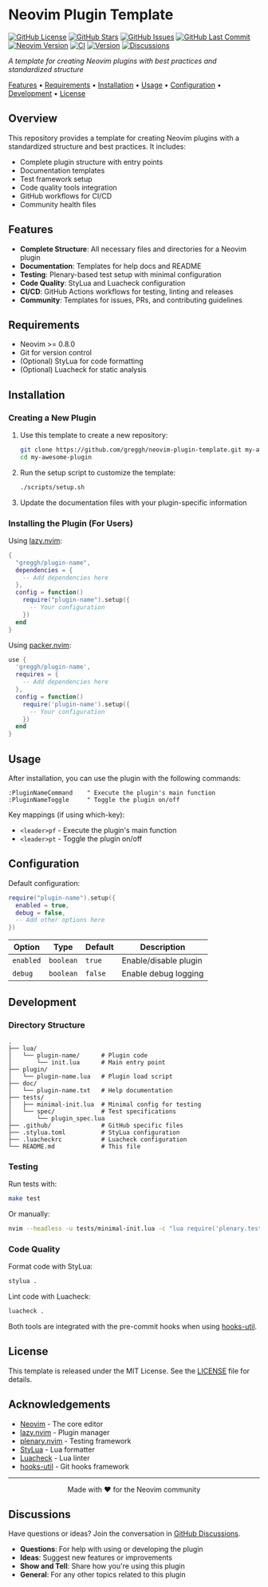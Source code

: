 # Neovim Plugin Template

[![GitHub License](https://img.shields.io/github/license/greggh/neovim-plugin-template?style=flat-square)](https://github.com/greggh/neovim-plugin-template/blob/main/LICENSE)
[![GitHub Stars](https://img.shields.io/github/stars/greggh/neovim-plugin-template?style=flat-square)](https://github.com/greggh/neovim-plugin-template/stargazers)
[![GitHub Issues](https://img.shields.io/github/issues/greggh/neovim-plugin-template?style=flat-square)](https://github.com/greggh/neovim-plugin-template/issues)
[![GitHub Last Commit](https://img.shields.io/github/last-commit/greggh/neovim-plugin-template?style=flat-square)](https://github.com/greggh/neovim-plugin-template/commits/main)
[![Neovim Version](https://img.shields.io/badge/Neovim-0.8%2B-blueviolet?style=flat-square&logo=neovim)](https://github.com/neovim/neovim)
[![CI](https://img.shields.io/github/actions/workflow/status/greggh/neovim-plugin-template/ci.yml?branch=main&style=flat-square&logo=github)](https://github.com/greggh/neovim-plugin-template/actions/workflows/ci.yml)
[![Version](https://img.shields.io/badge/Version-0.1.1-blue?style=flat-square)](https://github.com/greggh/neovim-plugin-template/releases/tag/v0.1.1)
[![Discussions](https://img.shields.io/github/discussions/greggh/neovim-plugin-template?style=flat-square&logo=github)](https://github.com/greggh/neovim-plugin-template/discussions)

*A template for creating Neovim plugins with best practices and standardized structure*

[Features](#features) •
[Requirements](#requirements) •
[Installation](#installation) •
[Usage](#usage) •
[Configuration](#configuration) •
[Development](#development) •
[License](#license)

## Overview

This repository provides a template for creating Neovim plugins with a standardized structure and best practices. It includes:

- Complete plugin structure with entry points
- Documentation templates
- Test framework setup
- Code quality tools integration
- GitHub workflows for CI/CD
- Community health files

## Features

- **Complete Structure**: All necessary files and directories for a Neovim plugin
- **Documentation**: Templates for help docs and README
- **Testing**: Plenary-based test setup with minimal configuration
- **Code Quality**: StyLua and Luacheck configuration
- **CI/CD**: GitHub Actions workflows for testing, linting and releases
- **Community**: Templates for issues, PRs, and contributing guidelines

## Requirements

- Neovim >= 0.8.0
- Git for version control
- (Optional) StyLua for code formatting
- (Optional) Luacheck for static analysis

## Installation

### Creating a New Plugin

1. Use this template to create a new repository:
   ```bash
   git clone https://github.com/greggh/neovim-plugin-template.git my-awesome-plugin
   cd my-awesome-plugin
   ```

2. Run the setup script to customize the template:
   ```bash
   ./scripts/setup.sh
   ```

3. Update the documentation files with your plugin-specific information

### Installing the Plugin (For Users)

Using [lazy.nvim](https://github.com/folke/lazy.nvim):

```lua
{
  "greggh/plugin-name",
  dependencies = {
    -- Add dependencies here
  },
  config = function()
    require("plugin-name").setup({
      -- Your configuration
    })
  end
}
```

Using [packer.nvim](https://github.com/wbthomason/packer.nvim):

```lua
use {
  'greggh/plugin-name',
  requires = {
    -- Add dependencies here
  },
  config = function()
    require('plugin-name').setup({
      -- Your configuration
    })
  end
}
```

## Usage

After installation, you can use the plugin with the following commands:

```vim
:PluginNameCommand    " Execute the plugin's main function
:PluginNameToggle     " Toggle the plugin on/off
```

Key mappings (if using which-key):

- `<leader>pf` - Execute the plugin's main function
- `<leader>pt` - Toggle the plugin on/off

## Configuration

Default configuration:

```lua
require("plugin-name").setup({
  enabled = true,
  debug = false,
  -- Add other options here
})
```

| Option    | Type      | Default | Description           |
| --------- | --------- | ------- | --------------------- |
| `enabled` | `boolean` | `true`  | Enable/disable plugin |
| `debug`   | `boolean` | `false` | Enable debug logging  |

## Development

### Directory Structure

```
.
├── lua/
│   └── plugin-name/      # Plugin code
│       └── init.lua      # Main entry point
├── plugin/
│   └── plugin-name.lua   # Plugin load script
├── doc/
│   └── plugin-name.txt   # Help documentation
├── tests/
│   ├── minimal-init.lua  # Minimal config for testing
│   └── spec/             # Test specifications
│       └── plugin_spec.lua
├── .github/              # GitHub specific files
├── .stylua.toml          # StyLua configuration
├── .luacheckrc           # Luacheck configuration
└── README.md             # This file
```

### Testing

Run tests with:

```bash
make test
```

Or manually:

```bash
nvim --headless -u tests/minimal-init.lua -c "lua require('plenary.test_harness').test_directory('tests/spec')"
```

### Code Quality

Format code with StyLua:

```bash
stylua .
```

Lint code with Luacheck:

```bash
luacheck .
```

Both tools are integrated with the pre-commit hooks when using [hooks-util](https://github.com/greggh/hooks-util).

## License

This template is released under the MIT License. See the [LICENSE](LICENSE) file for details.

## Acknowledgements

- [Neovim](https://neovim.io/) - The core editor
- [lazy.nvim](https://github.com/folke/lazy.nvim) - Plugin manager
- [plenary.nvim](https://github.com/nvim-lua/plenary.nvim) - Testing framework
- [StyLua](https://github.com/JohnnyMorganz/StyLua) - Lua formatter
- [Luacheck](https://github.com/lunarmodules/luacheck) - Lua linter
- [hooks-util](https://github.com/greggh/hooks-util) - Git hooks framework

---

<p align="center">
  Made with ❤️ for the Neovim community
</p>

## Discussions

Have questions or ideas? Join the conversation in [GitHub Discussions](https://github.com/greggh/neovim-plugin-template/discussions).

- **Questions**: For help with using or developing the plugin
- **Ideas**: Suggest new features or improvements
- **Show and Tell**: Share how you're using this plugin
- **General**: For any other topics related to this plugin